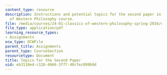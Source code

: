 ```yaml
---
content_type: resource
description: Instructions and potential topics for the second paper in the Classics
  of Western Philosophy course.
file: /media/courses/24-01-classics-of-western-philosophy-spring-2016/eb3110edc12646663ff748cfec099b9d_MIT24_01S16_Paper2.pdf
file_type: application/pdf
learning_resource_types:
- Assignments
ocw_type: OCWFile
parent_title: Assignments
parent_type: CourseSection
resourcetype: Document
title: Topics for the Second Paper
uid: eb3110ed-c126-4666-3ff7-48cfec099b9d
---
```

